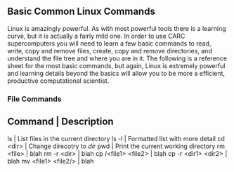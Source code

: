 ## Basic Common Linux Commands

Linux is amazingly powerful. As with most powerful tools there is a learning curve, but it is actually a fairly mild one. In order to use CARC supercomputers you will need to learn a few basic commands to read, write, copy and remove files, create, copy and remove directories, and understand the file tree and where you are in it. The following is a reference sheet for the most basic commands, but again, Linux is extremely powerful and learning details beyond the basics will allow you to be more a efficient, productive computational scientist. 


### File Commands

Command   |  Description
-------------------------
ls          | List files in the current directory
ls -l       | Formatted list with more detail
cd \<dir\>  | Change direcotry to *dir*
pwd 	    | Print the current working directory
rm \<file\> | blah
rm -r \<dir\> | blah
cp /<file1\> \<file2\> | blah 
cp -r \<dir1\> \<dir2\> | blah
mv \<file1\> \<file2/> | blah
 
 
